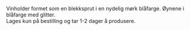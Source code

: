 <!-- Edit this file to change the product description -->

Vinholder formet som en blekksprut i en nydelig mørk blåfarge. Øynene i blåfarge med glitter.<br>Lages kun på bestilling og tar 1-2 dager å produsere.